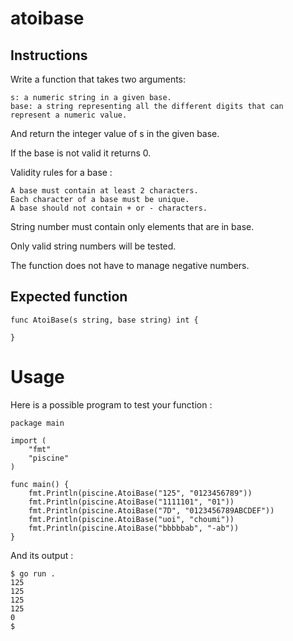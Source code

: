 # atoibase
## Instructions

Write a function that takes two arguments:

    s: a numeric string in a given base.
    base: a string representing all the different digits that can represent a numeric value.

And return the integer value of s in the given base.

If the base is not valid it returns 0.

Validity rules for a base :

    A base must contain at least 2 characters.
    Each character of a base must be unique.
    A base should not contain + or - characters.

String number must contain only elements that are in base.

Only valid string numbers will be tested.

The function does not have to manage negative numbers.
## Expected function
```
func AtoiBase(s string, base string) int {

}
```
# Usage

Here is a possible program to test your function :
```
package main

import (
	"fmt"
	"piscine"
)

func main() {
	fmt.Println(piscine.AtoiBase("125", "0123456789"))
	fmt.Println(piscine.AtoiBase("1111101", "01"))
	fmt.Println(piscine.AtoiBase("7D", "0123456789ABCDEF"))
	fmt.Println(piscine.AtoiBase("uoi", "choumi"))
	fmt.Println(piscine.AtoiBase("bbbbbab", "-ab"))
}
```
And its output :
```
$ go run .
125
125
125
125
0
$
```